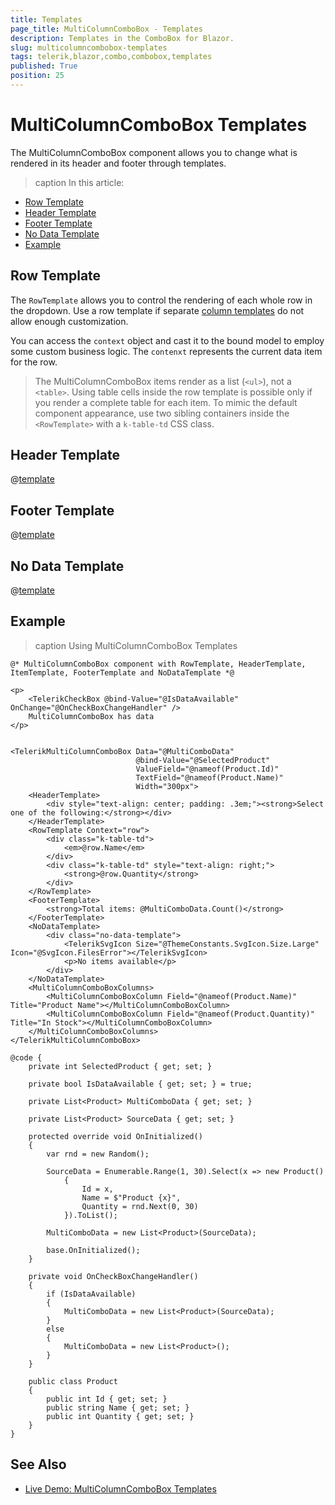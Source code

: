 ```yaml
---
title: Templates
page_title: MultiColumnComboBox - Templates
description: Templates in the ComboBox for Blazor.
slug: multicolumncombobox-templates
tags: telerik,blazor,combo,combobox,templates
published: True
position: 25
---
```


# MultiColumnComboBox Templates

The MultiColumnComboBox component allows you to change what is rendered in its header and footer through templates.

>caption In this article:

* [Row Template](#row-template)
* [Header Template](#header-template)
* [Footer Template](#footer-template)
* [No Data Template](#no-data-template)
* [Example](#example)

## Row Template

The `RowTemplate` allows you to control the rendering of each whole row in the dropdown. Use a row template if separate [column templates](slug:multicolumncombobox-columns-templates) do not allow enough customization.

You can access the `context` object and cast it to the bound model to employ some custom business logic. The `contenxt` represents the current data item for the row.

> The MultiColumnComboBox items render as a list (`<ul>`), not a `<table>`. Using table cells inside the row template is possible only if you render a complete table for each item. To mimic the default component appearance, use two sibling containers inside the `<RowTemplate>` with a `k-table-td` CSS class.

## Header Template

@[template](/_contentTemplates/dropdowns/templates.md#header-template)

## Footer Template

@[template](/_contentTemplates/dropdowns/templates.md#footer-template)

## No Data Template

@[template](/_contentTemplates/dropdowns/templates.md#no-data-template)

## Example

>caption Using MultiColumnComboBox Templates

````RAZOR
@* MultiColumnComboBox component with RowTemplate, HeaderTemplate, ItemTemplate, FooterTemplate and NoDataTemplate *@

<p>
    <TelerikCheckBox @bind-Value="@IsDataAvailable" OnChange="@OnCheckBoxChangeHandler" />
    MultiColumnComboBox has data
</p>


<TelerikMultiColumnComboBox Data="@MultiComboData"
                            @bind-Value="@SelectedProduct"
                            ValueField="@nameof(Product.Id)"
                            TextField="@nameof(Product.Name)"
                            Width="300px">
    <HeaderTemplate>
        <div style="text-align: center; padding: .3em;"><strong>Select one of the following:</strong></div>
    </HeaderTemplate>   
    <RowTemplate Context="row">
        <div class="k-table-td">
            <em>@row.Name</em>
        </div>
        <div class="k-table-td" style="text-align: right;">
            <strong>@row.Quantity</strong>
        </div>
    </RowTemplate>
    <FooterTemplate>
        <strong>Total items: @MultiComboData.Count()</strong>
    </FooterTemplate>
    <NoDataTemplate>
        <div class="no-data-template">
            <TelerikSvgIcon Size="@ThemeConstants.SvgIcon.Size.Large" Icon="@SvgIcon.FilesError"></TelerikSvgIcon>
            <p>No items available</p>
        </div>
    </NoDataTemplate>
    <MultiColumnComboBoxColumns>
        <MultiColumnComboBoxColumn Field="@nameof(Product.Name)" Title="Product Name"></MultiColumnComboBoxColumn>
        <MultiColumnComboBoxColumn Field="@nameof(Product.Quantity)" Title="In Stock"></MultiColumnComboBoxColumn>
    </MultiColumnComboBoxColumns>
</TelerikMultiColumnComboBox>

@code {
    private int SelectedProduct { get; set; }

    private bool IsDataAvailable { get; set; } = true;

    private List<Product> MultiComboData { get; set; }

    private List<Product> SourceData { get; set; }

    protected override void OnInitialized()
    {
        var rnd = new Random();

        SourceData = Enumerable.Range(1, 30).Select(x => new Product()
            {
                Id = x,
                Name = $"Product {x}",
                Quantity = rnd.Next(0, 30)
            }).ToList();

        MultiComboData = new List<Product>(SourceData);

        base.OnInitialized();
    }

    private void OnCheckBoxChangeHandler()
    {
        if (IsDataAvailable)
        {
            MultiComboData = new List<Product>(SourceData);
        }
        else
        {
            MultiComboData = new List<Product>();
        }
    }

    public class Product
    {
        public int Id { get; set; }
        public string Name { get; set; }
        public int Quantity { get; set; }
    }
}
````

## See Also

* [Live Demo: MultiColumnComboBox Templates](https://demos.telerik.com/blazor-ui/multicolumncombobox/templates)
